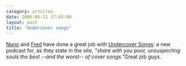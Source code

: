 ```yaml
---
category: articles
date: 2006-05-21 17:43:00
layout: post
title: "Undercover songs"
---
```


<a href="http://nowhereland.nunonunes.org/">Nuno</a> and <a href="http://blog.marques.cx/">Fred</a> have done a great job with <a href="http://undercoversongs.com/">Undercover Songs</a>: a new podcast for, as they state in the site, <i>"share with you poor, unsuspecting souls the best --and the worst-- of cover songs."</i>Great job guys.
